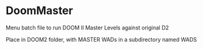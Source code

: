 # DoomMaster
Menu batch file to run DOOM II Master Levels against original D2

Place in DOOM2 folder, with MASTER WADs in a subdirectory named WADS
